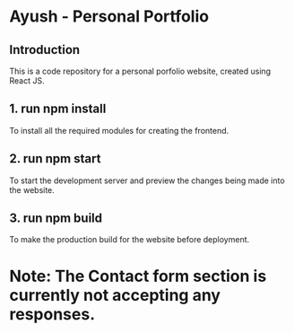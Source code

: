 # Ayush - Personal Portfolio 

## Introduction
This is a code repository for a personal porfolio website, created using React JS.

## 1. run npm install 
To install all the required modules for creating the frontend.

## 2. run npm start 
To start the development server and preview the changes being made into the website.

## 3. run npm build 
To make the production build for the website before deployment.

# Note: The Contact form section is currently not accepting any responses. 
